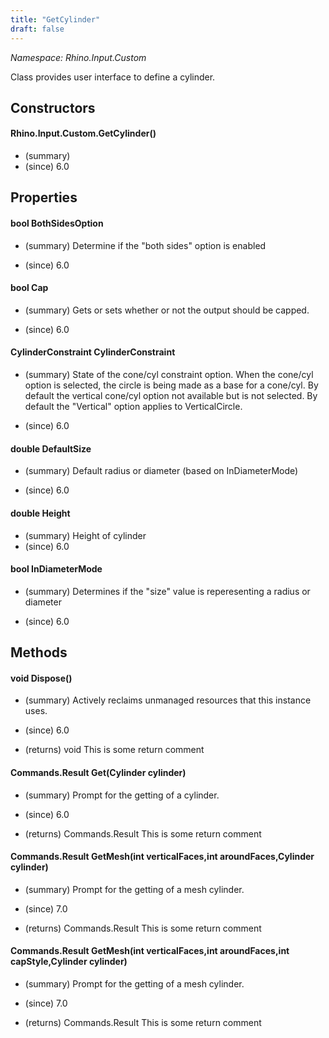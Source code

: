 ```yaml
---
title: "GetCylinder"
draft: false
---
```


*Namespace: Rhino.Input.Custom*

   Class provides user interface to define a cylinder.
   
## Constructors
#### Rhino.Input.Custom.GetCylinder()
- (summary) 
- (since) 6.0
## Properties
#### bool BothSidesOption
- (summary) 
     Determine if the "both sides" option is enabled
     
- (since) 6.0
#### bool Cap
- (summary) 
     Gets or sets whether or not the output should be capped.
     
- (since) 6.0
#### CylinderConstraint CylinderConstraint
- (summary) 
     State of the cone/cyl constraint option. When the cone/cyl option is
     selected, the circle is being made as a base for a cone/cyl.
     By default the vertical cone/cyl option not available but is not
     selected.  By default the "Vertical" option applies to VerticalCircle.
     
- (since) 6.0
#### double DefaultSize
- (summary) 
     Default radius or diameter (based on InDiameterMode)
     
- (since) 6.0
#### double Height
- (summary)  Height of cylinder 
- (since) 6.0
#### bool InDiameterMode
- (summary) 
     Determines if the "size" value is reperesenting a radius or diameter
     
- (since) 6.0
## Methods
#### void Dispose()
- (summary) 
     Actively reclaims unmanaged resources that this instance uses.
     
- (since) 6.0
- (returns) void This is some return comment
#### Commands.Result Get(Cylinder cylinder)
- (summary) 
     Prompt for the getting of a cylinder.
     
- (since) 6.0
- (returns) Commands.Result This is some return comment
#### Commands.Result GetMesh(int verticalFaces,int aroundFaces,Cylinder cylinder)
- (summary) 
     Prompt for the getting of a mesh cylinder.
     
- (since) 7.0
- (returns) Commands.Result This is some return comment
#### Commands.Result GetMesh(int verticalFaces,int aroundFaces,int capStyle,Cylinder cylinder)
- (summary) 
     Prompt for the getting of a mesh cylinder.
     
- (since) 7.0
- (returns) Commands.Result This is some return comment
